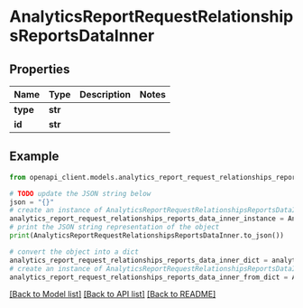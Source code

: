 # AnalyticsReportRequestRelationshipsReportsDataInner


## Properties

Name | Type | Description | Notes
------------ | ------------- | ------------- | -------------
**type** | **str** |  | 
**id** | **str** |  | 

## Example

```python
from openapi_client.models.analytics_report_request_relationships_reports_data_inner import AnalyticsReportRequestRelationshipsReportsDataInner

# TODO update the JSON string below
json = "{}"
# create an instance of AnalyticsReportRequestRelationshipsReportsDataInner from a JSON string
analytics_report_request_relationships_reports_data_inner_instance = AnalyticsReportRequestRelationshipsReportsDataInner.from_json(json)
# print the JSON string representation of the object
print(AnalyticsReportRequestRelationshipsReportsDataInner.to_json())

# convert the object into a dict
analytics_report_request_relationships_reports_data_inner_dict = analytics_report_request_relationships_reports_data_inner_instance.to_dict()
# create an instance of AnalyticsReportRequestRelationshipsReportsDataInner from a dict
analytics_report_request_relationships_reports_data_inner_from_dict = AnalyticsReportRequestRelationshipsReportsDataInner.from_dict(analytics_report_request_relationships_reports_data_inner_dict)
```
[[Back to Model list]](../README.md#documentation-for-models) [[Back to API list]](../README.md#documentation-for-api-endpoints) [[Back to README]](../README.md)



